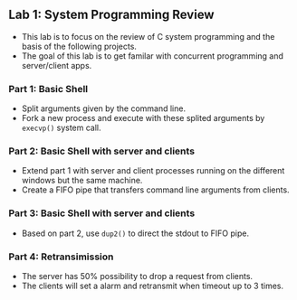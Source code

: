 ## Lab 1: System Programming Review
* This lab is to focus on the review of C system programming and the basis of the following projects.
* The goal of this lab is to get familar with concurrent programming and server/client apps.

### Part 1: Basic Shell
* Split arguments given by the command line.
* Fork a new process and execute with these splited arguments by `execvp()` system call.

### Part 2: Basic Shell with server and clients
* Extend part 1 with server and client processes running on the different windows but the same machine.
* Create a FIFO pipe that transfers command line arguments from clients.

### Part 3: Basic Shell with server and clients
* Based on part 2, use `dup2()` to direct the stdout to FIFO pipe.

### Part 4: Retransimission
* The server has 50% possibility to drop a request from clients.
* The clients will set a alarm and retransmit when timeout up to 3 times.
